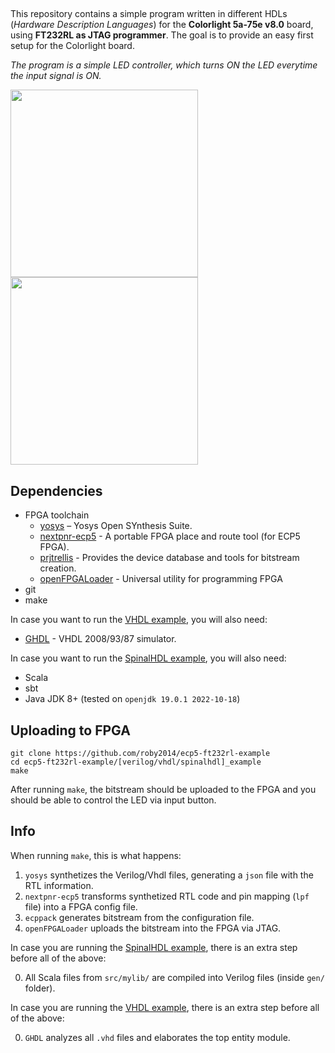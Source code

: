 ##

This repository contains a simple program written in different HDLs (*Hardware Description Languages*) for the **Colorlight 5a-75e v8.0** board, using **FT232RL as JTAG programmer**. The goal is to provide an easy first setup for the Colorlight board.

*The program is a simple LED controller, which turns ON the LED everytime the input signal is ON.*

<p float="left">
  <img src="https://www.colorlight-led.com/Uploads/5a17d3b99f9c0.jpg" width="300" />
  <img src="https://abra-electronics.com/images/detailed/140/ARD-FTDI-IO.jpg" width="300" /> 
</p>

## Dependencies
- FPGA toolchain
    - [yosys](https://github.com/YosysHQ/yosys) – Yosys Open SYnthesis Suite.
    - [nextpnr-ecp5](https://github.com/YosysHQ/nextpnr) - A portable FPGA place and route tool (for ECP5 FPGA).
    - [prjtrellis](https://github.com/YosysHQ/prjtrellis) - Provides the device database and tools for bitstream creation.
    - [openFPGALoader](https://github.com/trabucayre/openFPGALoader) - Universal utility for programming FPGA 
- git
- make
  
In case you want to run the [VHDL example](./vhdl_example/), you will also need:
- [GHDL](https://github.com/ghdl/ghdl) - VHDL 2008/93/87 simulator.

In case you want to run the [SpinalHDL example](./spinalhdl_example/), you will also need:
- Scala
- sbt
- Java JDK 8+ (tested on `openjdk 19.0.1 2022-10-18`)

## Uploading to FPGA
```
git clone https://github.com/roby2014/ecp5-ft232rl-example
cd ecp5-ft232rl-example/[verilog/vhdl/spinalhdl]_example
make
```

After running `make`, the bitstream should be uploaded to the FPGA and you should be able to control the LED via input button.

## Info

When running `make`, this is what happens:

1. `yosys` synthetizes the Verilog/Vhdl files, generating a `json` file with the RTL information.
2. `nextpnr-ecp5` transforms synthetized RTL code and pin mapping (`lpf` file) into a FPGA config file.
3. `ecppack` generates bitstream from the configuration file.
4. `openFPGALoader` uploads the bitstream into the FPGA via JTAG.

In case you are running the [SpinalHDL example](./spinalhdl_example/), there is an extra step before all of the above:

0. All Scala files from `src/mylib/` are compiled into Verilog files (inside `gen/` folder).

In case you are running the [VHDL example](./vhdl_example/), there is an extra step before all of the above:

0. `GHDL` analyzes all `.vhd` files and elaborates the top entity module. 
